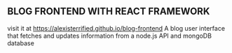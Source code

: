 ## BLOG FRONTEND WITH REACT FRAMEWORK

visit it at https://alexisterrified.github.io/blog-frontend 
A blog user interface that fetches and updates information from a node.js API and mongoDB database
